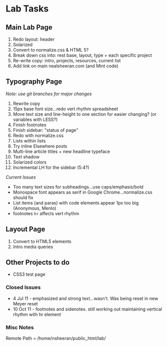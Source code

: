 # Lab Tasks

## Main Lab Page
1. Redo layout: header
2. Solarized
2. Convert to normalize.css & HTML 5?
3. Break down css into: rest base, layout, type + each specific project
4. Re-write copy: intro, projects, resources, current list
5. Add link on main nealsheeran.com (and Mint code)

## Typography Page
*Note: use git branches for major changes*

1. Rewrite copy
2. 15px base font size...redo vert rhythm spreadsheet
3. Move text size and line-height to one section for easier changing? (or variables with LESS?)
4. Finish footnotes
5. Finish sidebar: "status of page"
6. Redo with normalize.css
7. Lists within lists
8. Try inline Elsewhere posts
9. Multi-line article titles + new headline typeface
10. Text shadow
11. Solarized colors
12. Incremental LH for the sidebar (5:4?)

*Current Issues*

- Too many text sizes for subheadings...use caps/emphasis/bold
- Monospace font appears as serif in Google Chrome...normalize.css should fix
- List items (and paras) with code elements appear 1px too big (Anonymous, Menlo)
- footnotes `hr` affects vert rhythm

## Layout Page
1. Convert to HTML5 elements
2. Intro media queries

## Other Projects to do

- CSS3 test page

### Closed Issues

- 4 Jul 11 - emphasized and strong text...wasn't. Was being reset in new Meyer reset
- 10 Oct 11 - footnotes and sidenotes. still working out maintaining vertical rhythm with hr element

### Misc Notes

Remote Path = /home/nsheeran/public_html/lab/
